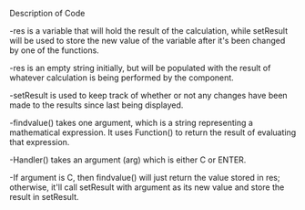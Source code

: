 Description of Code

-res is a variable that will hold the result of the calculation, while setResult will be used to store the new value of the variable after it's been changed by one of the functions.

-res is an empty string initially, but will be populated with the result of whatever calculation is being performed by the component.

-setResult is used to keep track of whether or not any changes have been made to the results since last being displayed.

-findvalue() takes one argument, which is a string representing a mathematical expression. It uses Function() to return the result of evaluating that expression.

-Handler() takes an argument (arg) which is either C or ENTER.

-If argument is C, then findvalue() will just return the value stored in res; otherwise, it'll call setResult with argument as its new value and store the result in setResult.
